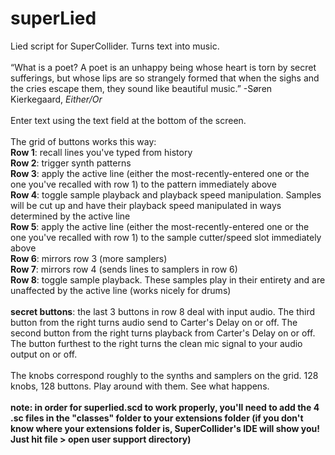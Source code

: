 # superLied

Lied script for SuperCollider. Turns text into music. <br>
<br>
“What is a poet? A poet is an unhappy being whose heart is torn by secret sufferings, but whose lips are so strangely formed that when the sighs and the cries escape them, they sound like beautiful music.”
-Søren Kierkegaard, *Either/Or*
<br><br>
Enter text using the text field at the bottom of the screen.
<br><br>
The grid of buttons works this way:<br>
<b>Row 1</b>: recall lines you've typed from history<br>
<b>Row 2</b>: trigger synth patterns<br>
<b>Row 3</b>: apply the active line (either the most-recently-entered one or the one you've recalled with row 1) to the pattern immediately above<br>
<b>Row 4</b>: toggle sample playback and playback speed manipulation. Samples will be cut up and have their playback speed manipulated in ways determined by the active line<br>
<b>Row 5</b>: apply the active line (either the most-recently-entered one or the one you've recalled with row 1) to the sample cutter/speed slot immediately above<br>
<b>Row 6</b>: mirrors row 3 (more samplers)<br>
<b>Row 7</b>: mirrors row 4 (sends lines to samplers in row 6)<br>
<b>Row 8</b>: toggle sample playback. These samples play in their entirety and are unaffected by the active line (works nicely for drums)<br>
<br>
<b>secret buttons</b>: the last 3 buttons in row 8 deal with input audio. The third button from the right turns audio send to Carter's Delay on or off. The second button from the right turns playback from Carter's Delay on or off. The button furthest to the right turns the clean mic signal to your audio output on or off.
<br><br>
The knobs correspond roughly to the synths and samplers on the grid. 128 knobs, 128 buttons. Play around with them. See what happens.
<br><br>
<b>note: in order for superlied.scd to work properly, you'll need to add the 4 .sc files in the "classes" folder to your extensions folder (if you don't know where your extensions folder is, SuperCollider's IDE will show you! Just hit file > open user support directory)</b>
